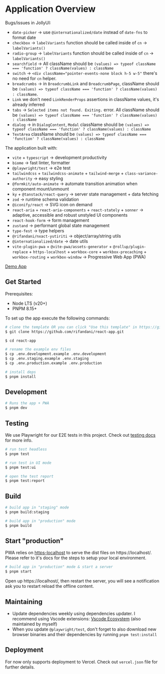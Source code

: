 # Application Overview

Bugs/issues in JollyUI:

- `date-picker` -> use `@internationalized/date` instead of `date-fns` to format date
- `checkbox` -> `labelVariants` function should be called inside of `cn` -> `labelVariants()`
- `radio-group` -> `labelVariants` function should be called inside of `cn` -> `labelVariants()`
- `searchfield` -> All className should be `(values) => typeof className === 'function' ? className(values) : className`
- `switch` -> `<div className="pointer-events-none block h-5 w-5"` there's no need for `cn` helper.
- `breadcrumbs` -> in `BreadcrumbLink` and `BreadcrumbPage`, className should be `(values) => typeof className === 'function' ? className(values) : className`.
- `Link` we don't need `LinkRenderProps` assertions in className values, it's already inferred
- `tabs` -> `Selected items not found. Exiting.` error. All className should be `(values) => typeof className === 'function' ? className(values) : className`
- `dialog` -> in `DialogContent`, `Modal` className should be `(values) => typeof className === 'function' ? className(values) : className`
- `TextArea` className should be `(values) => typeof className === 'function' ? className(values) : className`

The application built with:

- `vite` + `typescript` -> development productivity
- `biome` -> fast linter, formatter
- `@playwright/test` -> e2e test
- `tailwindcss` + `tailwindcss-animate` + `tailwind-merge` + `class-variance-authority` -> easy styling
- `@formkit/auto-animate` -> automate transition animation when component mount/unmount
- `ky` + `@tanstack/react-query` -> server state management + data fetching
- `zod` -> runtime schema validation
- `@iconify/react` -> SVG icon on demand
- `react-aria` + `react-aria-components` + `react-stately` + `sonner` -> adaptive, accessible and robust unstyled UI components
- `react-hook-form` -> form management
- `zustand` -> performant global state management
- `type-fest` -> type helpers
- `@rifandani/nxact-yutiriti` -> object/array/string utils
- `@internationalized/date` -> date utils
- `vite-plugin-pwa` + `@vite-pwa/assets-generator` + `@rollup/plugin-replace` + `https-localhost` + `workbox-core` + `workbox-precaching` + `workbox-routing` + `workbox-window` -> Progressive Web App (PWA)

[Demo App](https://react-app-rifandani.vercel.app)

## Get Started

Prerequisites:

- Node LTS (v20+)
- PNPM 8.15+

To set up the app execute the following commands:

```bash
# clone the template OR you can click "Use this template" in https://github.com/rifandani/react-app.com
$ git clone https://github.com/rifandani/react-app.git

$ cd react-app

# rename the example env files
$ cp .env.development.example .env.development
$ cp .env.staging.example .env.staging
$ cp .env.production.example .env.production

# install deps
$ pnpm install
```

## Development

```bash
# Runs the app + PWA
$ pnpm dev
```

## Testing

We use Playwright for our E2E tests in this project. Check out [testing docs](https://github.com/rifandani/react-app/blob/main/docs/testing.md) for more info.

```bash
# run test headless
$ pnpm test

# run test in UI mode
$ pnpm test:ui

# open the test report
$ pnpm test:report
```

## Build

```bash
# build app in "staging" mode
$ pnpm build:staging

# build app in "production" mode
$ pnpm build
```

## Start "production"

PWA relies on [https-localhost](https://github.com/daquinoaldo/https-localhost) to serve the dist files on https://localhost/. Please refer to it's docs for the steps to setup your local environment.

```bash
# build app in "production" mode & start a server
$ pnpm start
```

Open up https://localhost/, then restart the server, you will see a notification ask you to restart reload the offline content.

## Maintaining

- Update dependencies weekly using dependencies updater. I recommend using Vscode extensions: [Vscode Ecosystem](https://marketplace.visualstudio.com/items?itemName=rifandani.vscode-ecosystem) (also maintained by myself)
- When you update `@playwright/test`, don't forget to also download new browser binaries and their dependencies by running `pnpm test:install`

## Deployment

For now only supports deployment to Vercel.
Check out `vercel.json` file for further details.
